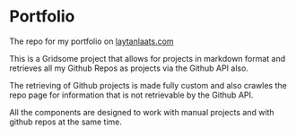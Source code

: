 # Portfolio

The repo for my portfolio on [laytanlaats.com](https://laytanlaats.com/)

This is a Gridsome project that allows for projects in markdown format and retrieves all my Github Repos as projects via the Github API also.

The retrieving of Github projects is made fully custom and also crawles the repo page for information that is not retrievable by the Github API.

All the components are designed to work with manual projects and with github repos at the same time.

